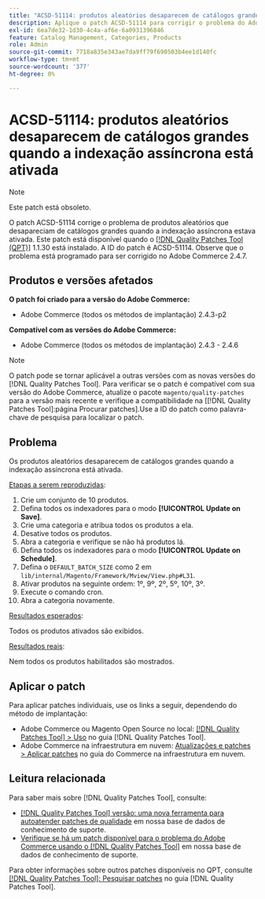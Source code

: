 ```yaml
---
title: "ACSD-51114: produtos aleatórios desaparecem de catálogos grandes quando a indexação assíncrona está habilitada"
description: Aplique o patch ACSD-51114 para corrigir o problema do Adobe Commerce Os produtos aleatórios desaparecem de catálogos grandes quando a indexação assíncrona está ativada.
exl-id: 6ea7de32-1d30-4c4a-af6e-6a0931396846
feature: Catalog Management, Categories, Products
role: Admin
source-git-commit: 7718a835e343ae7da9ff79f690503b4ee1d140fc
workflow-type: tm+mt
source-wordcount: '377'
ht-degree: 0%

---
```


# ACSD-51114: produtos aleatórios desaparecem de catálogos grandes quando a indexação assíncrona está ativada

>[!NOTE]
>
>Este patch está obsoleto.

O patch ACSD-51114 corrige o problema de produtos aleatórios que desapareciam de catálogos grandes quando a indexação assíncrona estava ativada. Este patch está disponível quando o [[!DNL Quality Patches Tool (QPT)]](/help/announcements/adobe-commerce-announcements/magento-quality-patches-released-new-tool-to-self-serve-quality-patches.md) 1.1.30 está instalado. A ID do patch é ACSD-51114. Observe que o problema está programado para ser corrigido no Adobe Commerce 2.4.7.

## Produtos e versões afetados

**O patch foi criado para a versão do Adobe Commerce:**

* Adobe Commerce (todos os métodos de implantação) 2.4.3-p2

**Compatível com as versões do Adobe Commerce:**

* Adobe Commerce (todos os métodos de implantação) 2.4.3 - 2.4.6

>[!NOTE]
>
>O patch pode se tornar aplicável a outras versões com as novas versões do [!DNL Quality Patches Tool]. Para verificar se o patch é compatível com sua versão do Adobe Commerce, atualize o pacote `magento/quality-patches` para a versão mais recente e verifique a compatibilidade na [[!DNL Quality Patches Tool]:página Procurar patches].Use a ID do patch como palavra-chave de pesquisa para localizar o patch.

## Problema

Os produtos aleatórios desaparecem de catálogos grandes quando a indexação assíncrona está ativada.

<u>Etapas a serem reproduzidas</u>:

1. Crie um conjunto de 10 produtos.
1. Defina todos os indexadores para o modo **[!UICONTROL Update on Save]**.
1. Crie uma categoria e atribua todos os produtos a ela.
1. Desative todos os produtos.
1. Abra a categoria e verifique se não há produtos lá.
1. Defina todos os indexadores para o modo **[!UICONTROL Update on Schedule]**.
1. Defina o `DEFAULT_BATCH_SIZE` como 2 em `lib/internal/Magento/Framework/Mview/View.php#L31`.
1. Ativar produtos na seguinte ordem: 1º, 9º, 2º, 5º, 10º, 3º.
1. Execute o comando cron.
1. Abra a categoria novamente.

<u>Resultados esperados</u>:

Todos os produtos ativados são exibidos.

<u>Resultados reais</u>:

Nem todos os produtos habilitados são mostrados.

## Aplicar o patch

Para aplicar patches individuais, use os links a seguir, dependendo do método de implantação:

* Adobe Commerce ou Magento Open Source no local: [[!DNL Quality Patches Tool] > Uso](https://experienceleague.adobe.com/docs/commerce-operations/tools/quality-patches-tool/usage.html) no guia [!DNL Quality Patches Tool].
* Adobe Commerce na infraestrutura em nuvem: [Atualizações e patches > Aplicar patches](https://experienceleague.adobe.com/docs/commerce-cloud-service/user-guide/develop/upgrade/apply-patches.html) no guia do Commerce na infraestrutura em nuvem.

## Leitura relacionada

Para saber mais sobre [!DNL Quality Patches Tool], consulte:

* [[!DNL Quality Patches Tool] versão: uma nova ferramenta para autoatender patches de qualidade](/help/announcements/adobe-commerce-announcements/magento-quality-patches-released-new-tool-to-self-serve-quality-patches.md) em nossa base de dados de conhecimento de suporte.
* [Verifique se há um patch disponível para o problema do Adobe Commerce usando o [!DNL Quality Patches Tool]](/help/support-tools/patches-available-in-qpt-tool/check-patch-for-magento-issue-with-magento-quality-patches.md) em nossa base de dados de conhecimento de suporte.

Para obter informações sobre outros patches disponíveis no QPT, consulte [[!DNL Quality Patches Tool]: Pesquisar patches](https://experienceleague.adobe.com/tools/commerce-quality-patches/index.html) no guia [!DNL Quality Patches Tool].
